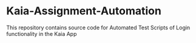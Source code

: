 # Kaia-Assignment-Automation
This repository contains source code for Automated Test Scripts of Login functionality in the Kaia App
